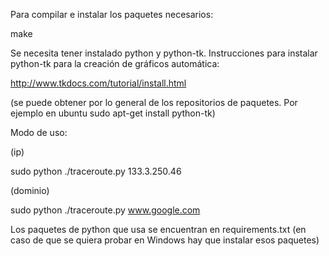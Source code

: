 Para compilar e instalar los paquetes necesarios:

make 

Se necesita tener instalado python y python-tk. 
Instrucciones para instalar python-tk para la creación de gráficos automática:

http://www.tkdocs.com/tutorial/install.html

(se puede obtener por lo general de los repositorios de paquetes. Por ejemplo en ubuntu sudo apt-get install python-tk)

Modo de uso:

(ip)

sudo python ./traceroute.py 133.3.250.46

(dominio)

sudo python ./traceroute.py www.google.com

Los paquetes de python que usa se encuentran en requirements.txt (en caso de que se quiera probar en Windows hay que instalar esos paquetes)
